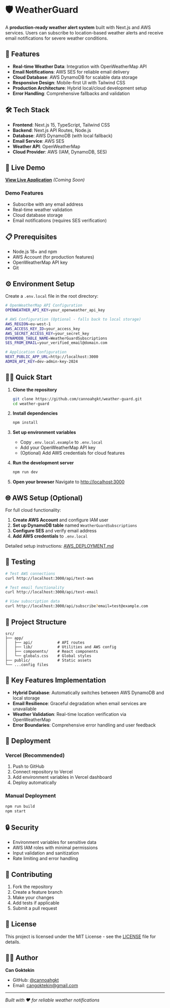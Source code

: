 # 🛡️ WeatherGuard

A **production-ready weather alert system** built with Next.js and AWS services. Users can subscribe to location-based weather alerts and receive email notifications for severe weather conditions.

## 🌟 Features

- **Real-time Weather Data**: Integration with OpenWeatherMap API
- **Email Notifications**: AWS SES for reliable email delivery
- **Cloud Database**: AWS DynamoDB for scalable data storage
- **Responsive Design**: Mobile-first UI with Tailwind CSS
- **Production Architecture**: Hybrid local/cloud development setup
- **Error Handling**: Comprehensive fallbacks and validation

## 🛠️ Tech Stack

- **Frontend**: Next.js 15, TypeScript, Tailwind CSS
- **Backend**: Next.js API Routes, Node.js
- **Database**: AWS DynamoDB (with local fallback)
- **Email Service**: AWS SES
- **Weather API**: OpenWeatherMap
- **Cloud Provider**: AWS (IAM, DynamoDB, SES)

## 🚀 Live Demo

**[View Live Application](https://your-vercel-url.vercel.app)** *(Coming Soon)*

### Demo Features
- Subscribe with any email address
- Real-time weather validation
- Cloud database storage
- Email notifications (requires SES verification)

## 📋 Prerequisites

- Node.js 18+ and npm
- AWS Account (for production features)
- OpenWeatherMap API key
- Git

## ⚙️ Environment Setup

Create a `.env.local` file in the root directory:

```bash
# OpenWeatherMap API Configuration
OPENWEATHER_API_KEY=your_openweather_api_key

# AWS Configuration (Optional - falls back to local storage)
AWS_REGION=eu-west-1
AWS_ACCESS_KEY_ID=your_access_key
AWS_SECRET_ACCESS_KEY=your_secret_key
DYNAMODB_TABLE_NAME=WeatherGuardSubscriptions
SES_FROM_EMAIL=your_verified_email@domain.com

# Application Configuration
NEXT_PUBLIC_APP_URL=http://localhost:3000
ADMIN_API_KEY=dev-admin-key-2024
```

## 🏃‍♂️ Quick Start

1. **Clone the repository**
   ```bash
   git clone https://github.com/cannoahgkt/weather-guard.git
   cd weather-guard
   ```

2. **Install dependencies**
   ```bash
   npm install
   ```

3. **Set up environment variables**
   - Copy `.env.local.example` to `.env.local`
   - Add your OpenWeatherMap API key
   - (Optional) Add AWS credentials for cloud features

4. **Run the development server**
   ```bash
   npm run dev
   ```

5. **Open your browser**
   Navigate to [http://localhost:3000](http://localhost:3000)

## 🌐 AWS Setup (Optional)

For full cloud functionality:

1. **Create AWS Account** and configure IAM user
2. **Set up DynamoDB table** named `WeatherGuardSubscriptions`
3. **Configure SES** and verify email address
4. **Add AWS credentials** to `.env.local`

Detailed setup instructions: [AWS_DEPLOYMENT.md](./AWS_DEPLOYMENT.md)

## 🧪 Testing

```bash
# Test AWS connections
curl http://localhost:3000/api/test-aws

# Test email functionality
curl http://localhost:3000/api/test-email

# View subscription data
curl http://localhost:3000/api/subscribe?email=test@example.com
```

## 📁 Project Structure

```
src/
├── app/
│   ├── api/           # API routes
│   ├── lib/           # Utilities and AWS config
│   ├── components/    # React components
│   └── globals.css    # Global styles
├── public/            # Static assets
└── ...config files
```

## 🔧 Key Features Implementation

- **Hybrid Database**: Automatically switches between AWS DynamoDB and local storage
- **Email Resilience**: Graceful degradation when email services are unavailable
- **Weather Validation**: Real-time location verification via OpenWeatherMap
- **Error Boundaries**: Comprehensive error handling and user feedback

## 🚀 Deployment

### Vercel (Recommended)

1. Push to GitHub
2. Connect repository to Vercel
3. Add environment variables in Vercel dashboard
4. Deploy automatically

### Manual Deployment

```bash
npm run build
npm start
```

## 🔒 Security

- Environment variables for sensitive data
- AWS IAM roles with minimal permissions
- Input validation and sanitization
- Rate limiting and error handling

## 🤝 Contributing

1. Fork the repository
2. Create a feature branch
3. Make your changes
4. Add tests if applicable
5. Submit a pull request

## 📄 License

This project is licensed under the MIT License - see the [LICENSE](LICENSE) file for details.

## 👨‍💻 Author

**Can Goktekin**
- GitHub: [@cannoahgkt](https://github.com/cannoahgkt)
- Email: cangoktekin@gmail.com

---

*Built with ❤️ for reliable weather notifications*
